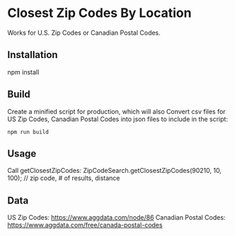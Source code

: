 # Closest Zip Codes By Location

Works for U.S. Zip Codes or Canadian Postal Codes.

## Installation

npm install

## Build

Create a minified script for production, which will also Convert csv files for US Zip Codes, Canadian Postal Codes into json files to include in the script:

    npm run build

## Usage

Call getClosestZipCodes:
    ZipCodeSearch.getClosestZipCodes(90210, 10, 100); // zip code, # of results, distance

## Data

US Zip Codes: https://www.aggdata.com/node/86
Canadian Postal Codes: https://www.aggdata.com/free/canada-postal-codes
